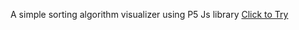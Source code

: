 A simple sorting algorithm visualizer using  P5 Js library
<a href="https://danny-wits.github.io/ArraySortVisualizer-js/">Click to Try</a>
